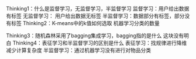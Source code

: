 Thinking1：什么是监督学习，无监督学习，半监督学习
                   监督学习：用户给出数据有标签
                   无监督学习：  用户给出数据无标签
                   半监督学习：数据部分有标签，部分没有标签 
Thinking2：K-means中的k值如何选取
                   机器学习分类的数量 

Thinking3：随机森林采用了bagging集成学习，bagging指的是什么
                   这块没有明白
Thinking4：表征学习和半监督学习的区别是什么
                   表征学习：找规律进行降维减少计算复杂度
                   半监督学习：通过机器学习没有进行对物品分类